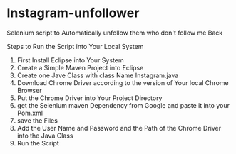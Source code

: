 # Instagram-unfollower
Selenium script to Automatically unfollow them who don't follow me Back


Steps to Run the Script into Your Local System
1. First Install Eclipse into Your System
2. Create a Simple Maven Project into Eclipse
3. Create one Jave Class with class Name Instagram.java
4. Download Chrome Driver according to the version of Your local Chrome Browser
5. Put the Chrome Driver into Your Project Directory
6. get the Selenium maven Dependency from Google and paste it into your Pom.xml
7. save the Files
8. Add the User Name and Password and the Path of the Chrome Driver into the Java Class
9. Run the Script
